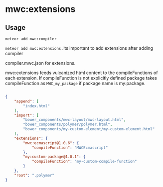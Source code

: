 # mwc:extensions

## Usage

`meteor add mwc:compiler`

`meteor add mwc:extensions` .its important to add extensions after adding compiler

compiler.mwc.json for extensions. 

mwc:extensions feeds vulcanized html content to the compileFunctions of each extension. If compileFunction is not explicitly defined package takes compileFunction as `MWC_my_package` if package name is my:package.

```json

{
    "append": [
        "index.html"
    ],
    "import": [
        "bower_components/mwc-layout/mwc-layout.html",
        "bower_components/polymer/polymer.html",
        "bower_components/my-custom-element/my-custom-element.html"
    ],
    "extensions": {
        "mwc:ecmascript@1.0.6": {
            "compileFunction": "MWCEcmascript"
        },
        "my:custom-package@1.0.1": {
            "compileFunction": "my-custom-compile-function"
        }
    },
    "root": ".polymer"
}

```
